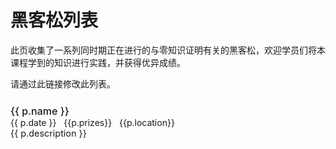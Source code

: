 <script setup>
import { data } from '../data/hackathon.data.ts'
import { ref, toRaw } from 'vue';
import { useData } from 'vitepress'
import TablerMoneybag from '../components/TablerMoneybag.vue'
import MaterialSymbolsLocationOn from '../components/MaterialSymbolsLocationOn.vue'
import MaterialSymbolsCalendarMonth from '../components/MaterialSymbolsCalendarMonth.vue'

const { site, frontmatter } = useData();

const hackathons = ref(data.data) 

const pattern = toRaw(site.value.themeConfig?.editLink)?.pattern;
const link = pattern ? pattern.replace(":path", "data/hackathon.data.ts") : undefined;

</script>

# 黑客松列表

此页收集了一系列同时期正在进行的与零知识证明有关的黑客松，欢迎学员们将本课程学到的知识进行实践，并获得优异成绩。

<span v-if="link">
请通过<a :href="link" target="_blank">此链接</a>修改此列表。
</span>

<div v-for="p in hackathons" class="hackathon">
  <span class="proj-title">
    <a :href="p.url" target="_blank">{{ p.name }}</a>
  </span>
  <br />
  <span>
    <MaterialSymbolsCalendarMonth />
    {{ p.date }}
  </span>
  &nbsp;
  <span v-if="p.prizes">
    <TablerMoneybag />
    {{p.prizes}}
  </span>
  &nbsp;
  <span v-if="p.location">
    <MaterialSymbolsLocationOn />
    {{p.location}}
  </span>
  <br />
  <span class="proj-desc">{{ p.description }}</span>
</div>

<style>
  div.hackathon {
    margin-top: 1.5rem !important;
    margin-bottom: 1.5rem !important;
    line-height: 1.25;
  }

  span.proj-title {
    font-weight: 500 !important;
    font-size: 1rem !important;
    line-height: 1.25;
  }

  span svg {
    display: inline-block;
  }

  span.proj-desc {
    font-size: 0.9rem !important;
    line-height: 1.25;
  }
</style>
